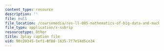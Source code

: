 ```yaml
---
content_type: resource
description: ''
file: null
file_location: /coursemedia/res-ll-005-mathematics-of-big-data-and-machine-learning-january-iap-2020/90c203451ef18f8016357f7e54d5ce34_5RqTJWf1l_A.srt
file_type: application/x-subrip
resourcetype: Other
title: 3play caption file
uid: 90c20345-1ef1-8f80-1635-7f7e54d5ce34
---
```

